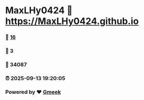 # MaxLHy0424 :link: https://MaxLHy0424.github.io 
### :page_facing_up: [16](https://MaxLHy0424.github.io/tag.html) 
### :speech_balloon: 3 
### :hibiscus: 34087 
### :alarm_clock: 2025-09-13 19:20:05 
### Powered by :heart: [Gmeek](https://github.com/Meekdai/Gmeek)
